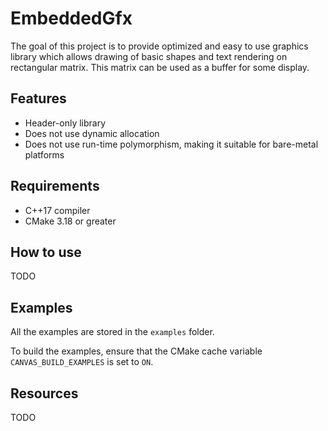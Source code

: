 # EmbeddedGfx

The goal of this project is to provide optimized and easy to use graphics library which allows drawing of basic shapes and text rendering on rectangular matrix.
This matrix can be used as a buffer for some display.

## Features

- Header-only library
- Does not use dynamic allocation
- Does not use run-time polymorphism, making it suitable for bare-metal platforms

## Requirements

- C++17 compiler
- CMake 3.18 or greater

## How to use

TODO

## Examples

All the examples are stored in the `examples` folder.

To build the examples, ensure that the CMake cache variable `CANVAS_BUILD_EXAMPLES` is set to `ON`.

## Resources

TODO
